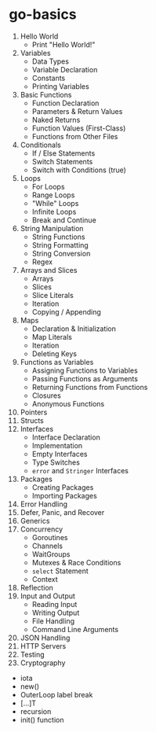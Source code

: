 # go-basics

1. Hello World
   - Print "Hello World!"
2. Variables
   - Data Types
   - Variable Declaration
   - Constants
   - Printing Variables
3. Basic Functions
   - Function Declaration
   - Parameters & Return Values
   - Naked Returns
   - Function Values (First-Class)
   - Functions from Other Files
4. Conditionals
   - If / Else Statements
   - Switch Statements
   - Switch with Conditions (true)
5. Loops
   - For Loops
   - Range Loops
   - "While" Loops
   - Infinite Loops
   - Break and Continue
6. String Manipulation
   - String Functions
   - String Formatting
   - String Conversion
   - Regex
7. Arrays and Slices
   - Arrays
   - Slices
   - Slice Literals
   - Iteration
   - Copying / Appending
8. Maps
   - Declaration & Initialization
   - Map Literals
   - Iteration
   - Deleting Keys
9. Functions as Variables
   - Assigning Functions to Variables
   - Passing Functions as Arguments
   - Returning Functions from Functions
   - Closures
   - Anonymous Functions
10. Pointers
11. Structs
12. Interfaces
    - Interface Declaration
    - Implementation
    - Empty Interfaces
    - Type Switches
    - `error` and `Stringer` Interfaces
13. Packages
    - Creating Packages
    - Importing Packages
14. Error Handling
15. Defer, Panic, and Recover
16. Generics
17. Concurrency
    - Goroutines
    - Channels
    - WaitGroups
    - Mutexes & Race Conditions
    - `select` Statement
    - Context
18. Reflection
19. Input and Output
    - Reading Input
    - Writing Output
    - File Handling
    - Command Line Arguments
20. JSON Handling
21. HTTP Servers
22. Testing
23. Cryptography

- iota
- new()
- OuterLoop label break
- [...]T
- recursion
- init() function
